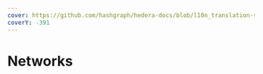 ```yaml
---
cover: https://github.com/hashgraph/hedera-docs/blob/l10n_translation-staging/zh-CN/zh/.gitbook/assets/Hero-Desktop-NetworkExplorers_2022-12-07-020704_ehza.webp
coverY: -391
---
```


# Networks
